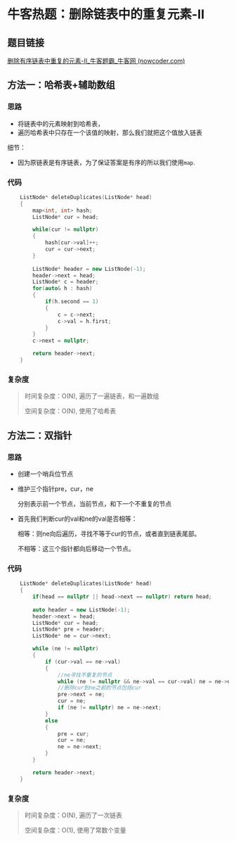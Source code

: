# 牛客热题：删除链表中的重复元素-II

## 题目链接

[删除有序链表中重复的元素-II_牛客题霸_牛客网 (nowcoder.com)](https://www.nowcoder.com/practice/71cef9f8b5564579bf7ed93fbe0b2024?tpId=295&tqId=663&ru=/exam/oj&qru=/ta/format-top101/question-ranking&sourceUrl=%2Fexam%2Foj)

## 方法一：哈希表+辅助数组

### 思路

- 将链表中的元素映射到哈希表，
- 遍历哈希表中只存在一个该值的映射，那么我们就把这个值放入链表

细节：

- 因为原链表是有序链表，为了保证答案是有序的所以我们使用`map`.

### 代码

```cpp
    ListNode* deleteDuplicates(ListNode* head) 
    {
        map<int, int> hash;
        ListNode* cur = head;

        while(cur != nullptr)
        {
            hash[cur->val]++;
            cur = cur->next;
        }
        
        ListNode* header = new ListNode(-1);
        header->next = head;
        ListNode* c = header;
        for(auto& h : hash)
        {
            if(h.second == 1)
            {
                c = c->next;
                c->val = h.first;
            }
        }
        c->next = nullptr;

        return header->next;
    }
```

### 复杂度

> 时间复杂度：O(N), 遍历了一遍链表，和一遍数组
>
> 空间复杂度：O(N), 使用了哈希表

## 方法二：双指针

### 思路

- 创建一个哨兵位节点

- 维护三个指针pre，cur，ne

  分别表示前一个节点，当前节点，和下一个不重复的节点

- 首先我们判断cur的val和ne的val是否相等：

  相等：则ne向后遍历，寻找不等于cur的节点，或者直到链表尾部。

  不相等：这三个指针都向后移动一个节点。

### 代码

```cpp
    ListNode* deleteDuplicates(ListNode* head) 
    {
        if(head == nullptr || head->next == nullptr) return head;
        
        auto header = new ListNode(-1);
        header->next = head;
        ListNode* cur = head;
        ListNode* pre = header;
        ListNode* ne = cur->next;

        while (ne != nullptr) 
        {
            if (cur->val == ne->val) 
            {
                //ne寻找不重复的节点
                while (ne != nullptr && ne->val == cur->val) ne = ne->next;
                //删除cur到ne之前的节点包括cur
                pre->next = ne;
                cur = ne;
                if (ne != nullptr) ne = ne->next;
            }
            else 
            {
                pre = cur;
                cur = ne;
                ne = ne->next;
            }
        }

        return header->next;
    }
```

### 复杂度

> 时间复杂度：O(N), 遍历了一次链表
>
> 空间复杂度：O(1), 使用了常数个变量

